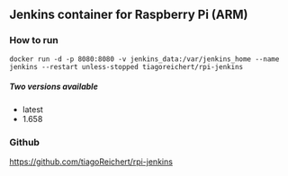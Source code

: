 ## Jenkins container for Raspberry Pi (ARM)

### How to run
```console
docker run -d -p 8080:8080 -v jenkins_data:/var/jenkins_home --name jenkins --restart unless-stopped tiagoreichert/rpi-jenkins
```
##### Two versions available 
- latest
- 1.658

### Github
https://github.com/tiagoReichert/rpi-jenkins
